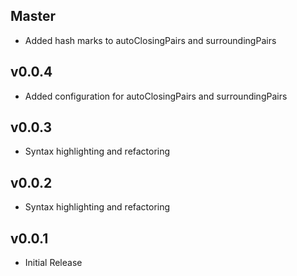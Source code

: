 ## Master
- Added hash marks to autoClosingPairs and surroundingPairs
## v0.0.4
- Added configuration for autoClosingPairs and surroundingPairs
## v0.0.3
- Syntax highlighting and refactoring
## v0.0.2
- Syntax highlighting and refactoring
## v0.0.1
- Initial Release
